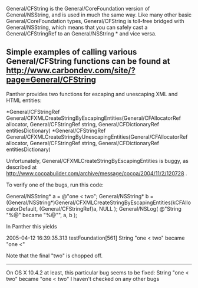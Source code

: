 General/CFString is the General/CoreFoundation version of General/NSString, and is used in much the same way. Like many other basic General/CoreFoundation types, General/CFString is toll-free bridged with General/NSString, which means that you can safely cast a     General/CFStringRef to an     General/NSString * and vice versa.

Simple examples of calling various General/CFString functions can be found at
http://www.carbondev.com/site/?page=General/CFString
----
Panther provides two functions for escaping and unescaping XML and HTML entities:


*General/CFStringRef General/CFXMLCreateStringByEscapingEntities(General/CFAllocatorRef allocator, General/CFStringRef string, General/CFDictionaryRef entitiesDictionary)
*General/CFStringRef General/CFXMLCreateStringByUnescapingEntities(General/CFAllocatorRef allocator, General/CFStringRef string, General/CFDictionaryRef entitiesDictionary)


Unfortunately, General/CFXMLCreateStringByEscapingEntities is buggy, as described at http://www.cocoabuilder.com/archive/message/cocoa/2004/11/2/120728 .

To verify one of the bugs, run this code:

    
General/NSString* a = @"one < two";
General/NSString* b = (General/NSString*)General/CFXMLCreateStringByEscapingEntities(kCFAllocatorDefault, (General/CFStringRef)a, NULL );
General/NSLog( @"String \"%@\" became \"%@\"", a, b );


In Panther this yields 
    
2005-04-12 16:39:35.313 testFoundation[561] String "one < two" became "one &lt;"


Note that the final "two" is chopped off.

----
On OS X 10.4.2 at least, this particular bug seems to be fixed:
String "one < two" became "one &lt; two"
I haven't checked on any other bugs